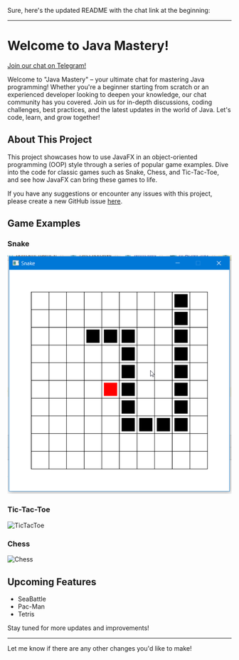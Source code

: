 Sure, here's the updated README with the chat link at the beginning:

---

# Welcome to Java Mastery!

[Join our chat on Telegram!](https://t.me/job4j_java_mastery)

Welcome to "Java Mastery" – your ultimate chat for mastering Java programming! Whether you're a beginner starting from scratch or an experienced developer looking to deepen your knowledge, our chat community has you covered. Join us for in-depth discussions, coding challenges, best practices, and the latest updates in the world of Java. Let's code, learn, and grow together!

## About This Project

This project showcases how to use JavaFX in an object-oriented programming (OOP) style through a series of popular game examples. Dive into the code for classic games such as Snake, Chess, and Tic-Tac-Toe, and see how JavaFX can bring these games to life.

If you have any suggestions or encounter any issues with this project, please create a new GitHub issue [here](https://github.com/peterarsentev/games_oop_javafx/issues).

## Game Examples

### Snake

![Snake](images/Snake.png)

### Tic-Tac-Toe

![TicTacToe](images/TicTacToe.png)

### Chess

![Chess](images/Chess.png)

## Upcoming Features

- SeaBattle
- Pac-Man
- Tetris

Stay tuned for more updates and improvements!

---

Let me know if there are any other changes you'd like to make!